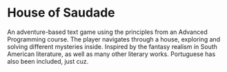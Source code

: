 # House of Saudade
An adventure-based text game using the principles from an Advanced Programming course. The player navigates through a house, exploring and solving different mysteries inside. Inspired by the fantasy realism in South American literature, as well as many other literary works. Portuguese has also been included, just cuz.
